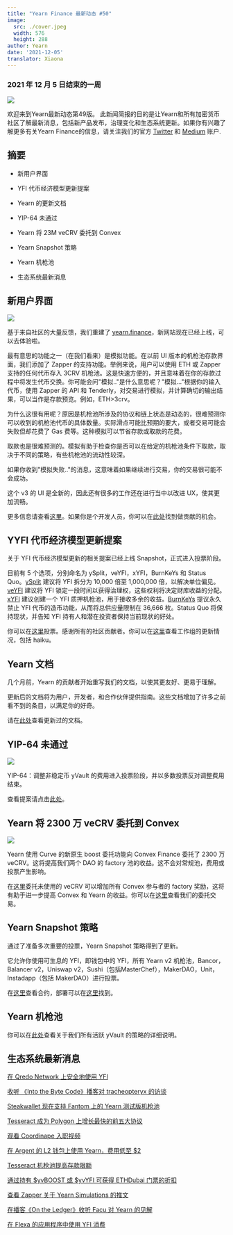 ```yaml
---
title: "Yearn Finance 最新动态 #50"
image:
  src: ./cover.jpeg
  width: 576
  height: 288
author: Yearn
date: '2021-12-05'
translator: Xiaona
---
```


### 2021 年 12 月 5 日结束的一周

![](/_posts/_newsletters/Yearn-Finance-Newsletter-50/cover.jpeg?w=880&h=440)

欢迎来到Yearn最新动态第49版。 此新闻简报的目的是让Yearn和所有加密货币社区了解最新消息，包括新产品发布，治理变化和生态系统更新。如果你有兴趣了解更多有关Yearn Finance的信息，请关注我们的官方 [Twitter](https://twitter.com/iearnfinance) 和 [Medium](https://medium.com/iearn) 账户.

## 摘要

-   新用户界面
    
-   YFI 代币经济模型更新提案
    
-   Yearn 的更新文档
    
-   YIP-64 未通过
    
-   Yearn 将 23M veCRV 委托到 Convex
    
-   Yearn Snapshot 策略

-   Yearn 机枪池

-   生态系统最新消息

## 新用户界面

![](/_posts/_newsletters/Yearn-Finance-Newsletter-50/image2.jpg?w=1024&h=1024)

基于来自社区的大量反馈，我们重建了 [yearn.finance](https://yearn.finance/)，新网站现在已经上线，可以去体验啦。

最有意思的功能之一（在我们看来）是模拟功能。在以前 UI 版本的机枪池存款界面，我们添加了 Zapper 的支持功能。举例来说，用户可以使用 ETH 或 Zapper 支持的任何代币存入 3CRV 机枪池。这是快速方便的，并且意味着在你的存款过程中将发生代币交换。你可能会问"模拟.."是什么意思呢？"模拟..."根据你的输入代币，使用 Zapper 的 API 和 Tenderly，对交易进行模拟，并计算确切的输出结果，可以当作是存款预览。例如，ETH>3crv。

为什么这很有用呢？原因是机枪池所涉及的协议和链上状态是动态的，很难预测你可以收到的机枪池代币的具体数量。实际滑点可能比预期的要大，或者交易可能会失败但却花费了 Gas 费等。这种模拟可以节省存款或取款的花费。

取款也是很难预测的。模拟有助于检查你是否可以在给定的机枪池条件下取款，取决于不同的策略，有些机枪池的流动性较深。

如果你收到"模拟失败.."的消息，这意味着如果继续进行交易，你的交易很可能不会成功。

这个 v3 的 UI 是全新的，因此还有很多的工作还在进行当中以改进 UX，使其更加流畅。

更多信息请查看[这里](https://medium.com/iearn/yearn-ui-v3-0-a194355bdb1f)。如果你是个开发人员，你可以在[此处](https://github.com/yearn/yearn-finance-v3)找到做贡献的机会。

## YYFI 代币经济模型更新提案

关于 YFI 代币经济模型更新的相关提案已经上线 Snapshot，正式进入投票阶段。

目前有 5 个选项，分别命名为 ySplit，veYFI，xYFI，BurnKeYs 和 Status Quo。[ySplit](https://docs.google.com/document/d/1dAWTkS_ZsXNy7mKKjOFUjILSlLsLz9KhGfLrwVu0GUg/edit) 建议将 YFI 拆分为 10,000 倍至 1,000,000 倍，以解决单位偏见。[veYFI](https://docs.google.com/document/d/1hoi-IVccOB6iUJYzuApVbyjbQBx8-M0UuzZosb9wlWM/edit) 建议将 YFI 锁定一段时间以获得治理权，这些权利将决定财库收益的分配。[xYFI](https://docs.google.com/document/d/1ev16BXu3bDC8zMSBvHmxMWIeD82ptZck6SJAO5frV5g/edit) 建议创建一个 YFI 质押机枪池，用于接收多余的收益。[BurnKeYs](https://docs.google.com/document/d/1BqmRsfdfCIaCtNZULdhKqUJzpKdaHE1XOGQlVp2nuSc/edit) 提议永久禁止 YFI 代币的造币功能，从而将总供应量限制在 36,666 枚。Status Quo 将保持现状，并告知 YFI 持有人和潜在投资者保持当前现状的好处。

你可以在[这里](https://yearn.snapshot.page/#/proposal/0x783cb3d57dd59b2827f6a42967375f06504cc947ebaa3c0e495c7b29ffd47aea)投票。感谢所有的社区贡献者。你可以在[这里](https://docs.google.com/document/d/1-YEfXqXgTm-qzhPRUKs5allfX1XqYUOYwr_49FApnLU/edit)查看工作组的更新情况，包括 haiku。

## Yearn 文档

几个月前，Yearn 的贡献者开始重写我们的文档，以使其更友好、更易于理解。

更新后的文档将为用户，开发者，和合作伙伴提供指南。这些文档增加了许多之前看不到的条目，以满足你的好奇。

请在[此处](https://docs.yearn.finance/)查看更新过的文档。

## YIP-64 未通过

![](/_posts/_newsletters/Yearn-Finance-Newsletter-50/image3.jpg?w=1100&h=759)

YIP-64：调整非稳定币 yVault 的费用进入投票阶段，并以多数投票反对调整费用结束。

查看提案请点击[此处](https://snapshot.org/#/ybaby.eth/proposal/0xfe7296601d199b89a8aa53f95d6243ef935d736bea2f13109979d8d5098017d2)。

## Yearn 将 2300 万 veCRV 委托到 Convex

![](/_posts/_newsletters/Yearn-Finance-Newsletter-50/image4.jpg?w=873&h=615)

Yearn 使用 Curve 的新原生 boost 委托功能向 Convex Finance 委托了 2300 万 veCRV。这将提高我们两个 DAO 的 factory 池的收益。这不会对常规池，费用或投票产生影响。

在[这里](https://convex-boost-delegation.vercel.app/)委托未使用的 veCRV 可以增加所有 Convex 参与者的 factory 奖励，这将有助于进一步提高 Convex 和 Yearn 的收益。你可以在[这里](https://etherscan.io/tx/0x4734c879b23c678cb97ba90591e16a14f1f7a2e0a7d71bfa67d2e7bb5d718e5f)查看我们的委托交易。

## Yearn Snapshot 策略

通过了准备多次重要的投票，Yearn Snapshot 策略得到了更新。

它允许你使用可生息的 YFI，即钱包中的 YFI，所有 Yearn v2 机枪池，Bancor，Balancer v2，Uniswap v2，Sushi（包括MasterChef），MakerDAO，Unit，Instadapp（包括 MakerDAO）进行投票。

在[这里](https://github.com/yearn/snapshot-strategy)查看合约，部署可以在[这里](https://etherscan.io/address/0xA79e803FffE9DA37477ddaFD7C6F3dbDCa1C566C#code)找到。

## Yearn 机枪池

你可以在[此处](https://medium.com/yearn-state-of-the-vaults/the-vaults-at-yearn-9237905ffed3)查看关于我们所有活跃 yVault 的策略的详细说明。

## 生态系统最新消息

[在 Qredo Network 上安全地使用 YFI](https://twitter.com/QredoNetwork/status/1461031928564436994)

[收听 《Into the Byte Code》播客对 tracheopteryx 的访谈](https://twitter.com/benmercerdev/status/1464347991674863626?s=21)

[Steakwallet 现在支持 Fantom 上的 Yearn 测试版机枪池](https://twitter.com/steakwallet/status/1463623834389602311?s=21)

[Tesseract 成为 Polygon 上增长最快的前五大协议](https://twitter.com/marketducky/status/1461734313636945926?s=21)

[观看 Coordinape 入职视频](https://twitter.com/coordinape/status/1460591450413015043?s=21)

[在 Argent 的 L2 钱包上使用 Yearn，费用低至 $2](https://twitter.com/argentHQ/status/1468934923264401419)

[Tesseract 机枪池提高存款限额](https://twitter.com/tesseract_fi/status/1468217220966801413)

[通过持有 $yvBOOST 或 $yvYFI 可获得 ETHDubai 门票的折扣](https://twitter.com/ETHDubaiConf/status/1467068791456923648)

[查看 Zapper 关于 Yearn Simulations 的推文](https://twitter.com/zapper_fi/status/1466447565302517765)

[在播客《On the Ledger》收听 Facu 对 Yearn 的见解](https://twitter.com/Ledger/status/1465678701635506185)

[在 Flexa 的应用程序中使用 YFI 消费](https://twitter.com/FlexaHQ/status/1469092114038415364)
